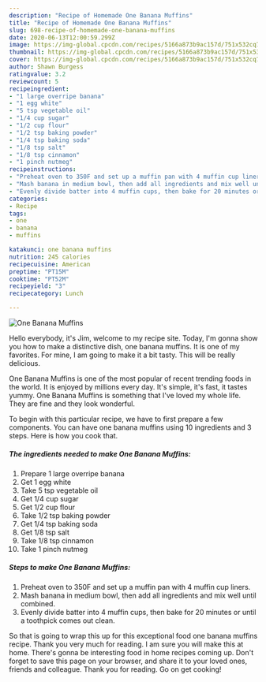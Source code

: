 ```yaml
---
description: "Recipe of Homemade One Banana Muffins"
title: "Recipe of Homemade One Banana Muffins"
slug: 698-recipe-of-homemade-one-banana-muffins
date: 2020-06-13T12:00:59.299Z
image: https://img-global.cpcdn.com/recipes/5166a873b9ac157d/751x532cq70/one-banana-muffins-recipe-main-photo.jpg
thumbnail: https://img-global.cpcdn.com/recipes/5166a873b9ac157d/751x532cq70/one-banana-muffins-recipe-main-photo.jpg
cover: https://img-global.cpcdn.com/recipes/5166a873b9ac157d/751x532cq70/one-banana-muffins-recipe-main-photo.jpg
author: Shawn Burgess
ratingvalue: 3.2
reviewcount: 5
recipeingredient:
- "1 large overripe banana"
- "1 egg white"
- "5 tsp vegetable oil"
- "1/4 cup sugar"
- "1/2 cup flour"
- "1/2 tsp baking powder"
- "1/4 tsp baking soda"
- "1/8 tsp salt"
- "1/8 tsp cinnamon"
- "1 pinch nutmeg"
recipeinstructions:
- "Preheat oven to 350F and set up a muffin pan with 4 muffin cup liners."
- "Mash banana in medium bowl, then add all ingredients and mix well until combined."
- "Evenly divide batter into 4 muffin cups, then bake for 20 minutes or until a toothpick comes out clean."
categories:
- Recipe
tags:
- one
- banana
- muffins

katakunci: one banana muffins 
nutrition: 245 calories
recipecuisine: American
preptime: "PT15M"
cooktime: "PT52M"
recipeyield: "3"
recipecategory: Lunch

---
```



![One Banana Muffins](https://img-global.cpcdn.com/recipes/5166a873b9ac157d/751x532cq70/one-banana-muffins-recipe-main-photo.jpg)

Hello everybody, it's Jim, welcome to my recipe site. Today, I'm gonna show you how to make a distinctive dish, one banana muffins. It is one of my favorites. For mine, I am going to make it a bit tasty. This will be really delicious.

One Banana Muffins is one of the most popular of recent trending foods in the world. It is enjoyed by millions every day. It's simple, it's fast, it tastes yummy. One Banana Muffins is something that I've loved my whole life. They are fine and they look wonderful.




To begin with this particular recipe, we have to first prepare a few components. You can have one banana muffins using 10 ingredients and 3 steps. Here is how you cook that.

<!--inarticleads1-->

##### The ingredients needed to make One Banana Muffins:

1. Prepare 1 large overripe banana
1. Get 1 egg white
1. Take 5 tsp vegetable oil
1. Get 1/4 cup sugar
1. Get 1/2 cup flour
1. Take 1/2 tsp baking powder
1. Get 1/4 tsp baking soda
1. Get 1/8 tsp salt
1. Take 1/8 tsp cinnamon
1. Take 1 pinch nutmeg




<!--inarticleads2-->

##### Steps to make One Banana Muffins:

1. Preheat oven to 350F and set up a muffin pan with 4 muffin cup liners.
1. Mash banana in medium bowl, then add all ingredients and mix well until combined.
1. Evenly divide batter into 4 muffin cups, then bake for 20 minutes or until a toothpick comes out clean.




So that is going to wrap this up for this exceptional food one banana muffins recipe. Thank you very much for reading. I am sure you will make this at home. There's gonna be interesting food in home recipes coming up. Don't forget to save this page on your browser, and share it to your loved ones, friends and colleague. Thank you for reading. Go on get cooking!
